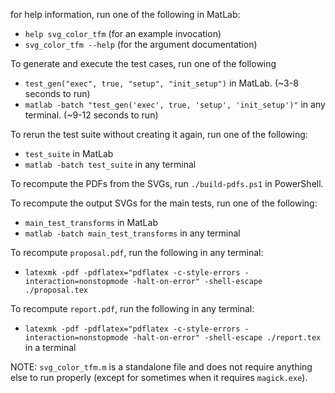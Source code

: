 for help information, run one of the following in MatLab:
- `help svg_color_tfm` (for an example invocation)
- `svg_color_tfm --help` (for the argument documentation)

To generate and execute the test cases, run one of the following
- `test_gen("exec", true, "setup", "init_setup")` in MatLab. (~3-8 seconds to run)
- `matlab -batch "test_gen('exec', true, 'setup', 'init_setup')"` in any terminal.  (~9-12 seconds to run)

To rerun the test suite without creating it again, run one of the following:
- `test_suite` in MatLab
- `matlab -batch test_suite` in any terminal

To recompute the PDFs from the SVGs, run `./build-pdfs.ps1` in PowerShell.

To recompute the output SVGs for the main tests, run one of the following:
- `main_test_transforms` in MatLab
- `matlab -batch main_test_transforms` in any terminal

To recompute `proposal.pdf`, run the following in any terminal:
- `latexmk -pdf -pdflatex="pdflatex -c-style-errors -interaction=nonstopmode -halt-on-error" -shell-escape ./proposal.tex`

To recompute `report.pdf`, run the following in any terminal:
- `latexmk -pdf -pdflatex="pdflatex -c-style-errors -interaction=nonstopmode -halt-on-error" -shell-escape ./report.tex` in a terminal

NOTE: `svg_color_tfm.m` is a standalone file and does not require anything else to run properly (except for sometimes when it requires `magick.exe`).
